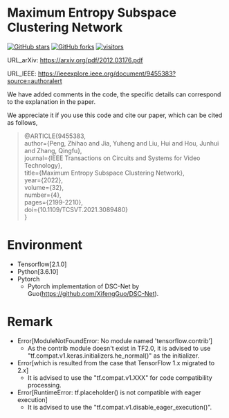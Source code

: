 # Maximum Entropy Subspace Clustering Network

[stars-img]: https://img.shields.io/github/stars/ZhihaoPENG-CityU/TCSVT21---MESC?color=yellow
[stars-url]: https://github.com/ZhihaoPENG-CityU/TCSVT21---MESC/stargazers
[fork-img]: https://img.shields.io/github/forks/ZhihaoPENG-CityU/TCSVT21---MESC?color=lightblue&label=fork
[fork-url]: https://github.com/ZhihaoPENG-CityU/TCSVT21---MESC/network/members
[visitors-img]: https://visitor-badge.glitch.me/badge?page_id=ZhihaoPENG-CityU.TCSVT21---MESC
[adgc-url]: https://github.com/ZhihaoPENG-CityU/TCSVT21---MESC

[![GitHub stars][stars-img]][stars-url]
[![GitHub forks][fork-img]][fork-url]
[![visitors][visitors-img]][adgc-url]

URL_arXiv: https://arxiv.org/pdf/2012.03176.pdf

URL_IEEE: https://ieeexplore.ieee.org/document/9455383?source=authoralert

We have added comments in the code, the specific details can correspond to the explanation in the paper.

We appreciate it if you use this code and cite our paper, which can be cited as follows,
> @ARTICLE{9455383, <br>
>   author={Peng, Zhihao and Jia, Yuheng and Liu, Hui and Hou, Junhui and Zhang, Qingfu}, <br>
>   journal={IEEE Transactions on Circuits and Systems for Video Technology},  <br>
>   title={Maximum Entropy Subspace Clustering Network},  <br>
>   year={2022}, <br>
>   volume={32}, <br>
>   number={4}, <br>
>   pages={2199-2210}, <br>
>   doi={10.1109/TCSVT.2021.3089480} <br>
> } <br>

<!--# MESC-Net
+ The schematic diagrams of the learned affinity matrices under various regularization techniques. <br>
![image](https://user-images.githubusercontent.com/23076563/120636103-cf32f700-c49f-11eb-8072-496970cff4cb.png)
+ The contribution
  + The main contributions of our work are two folds. 
    + First, we propose a novel deep subspace clustering method using the maximum entropy principle, which can promote the connectivity of the learned affinity matrix within each subspace. We also theoretically prove that the learned affinity matrix satisfies the block-diagonal property under the independent subspaces assumption. 
    + Second, we design a novel deep clustering framework to explicitly decouple the auto-encoder module and the self-expressiveness module, which makes the training of deep subspace methods more efficient.
-->
# Environment
+ Tensorflow[2.1.0]
+ Python[3.6.10]
+ Pytorch
  +   Pytorch implementation of DSC-Net by Guo(https://github.com/XifengGuo/DSC-Net).
# Remark
+ Error[ModuleNotFoundError: No module named 'tensorflow.contrib']
  +   As the contrib module doesn't exist in TF2.0, it is advised to use "tf.compat.v1.keras.initializers.he_normal()" as the initializer.
+ Error[which is resulted from the case that TensorFlow 1.x migrated to 2.x]
  +   It is advised to use the "tf.compat.v1.XXX" for code compatibility processing.
+ Error[RuntimeError: tf.placeholder() is not compatible with eager execution]
  +   It is advised to use the "tf.compat.v1.disable_eager_execution()".
